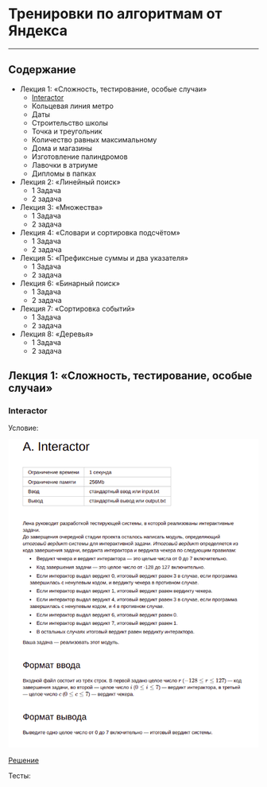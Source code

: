 # Тренировки по алгоритмам от Яндекса
---
## Содержание

- Лекция 1: «Сложность, тестирование, особые случаи»
  - [Interactor](#Intercator)
  - Кольцевая линия метро
  - Даты
  - Строительство школы
  - Точка и треугольник
  - Количество равных максимальному
  - Дома и магазины
  - Изготовление палиндромов
  - Лавочки в атриуме
  - Дипломы в папках
- Лекция 2: «Линейный поиск»
  - 1 Задача
  - 2 задача
- Лекция 3: «Множества»
  - 1 Задача
  - 2 задача
- Лекция 4: «Словари и сортировка подсчётом»
  - 1 Задача
  - 2 задача
- Лекция 5: «Префиксные суммы и два указателя»
  - 1 Задача
  - 2 задача
- Лекция 6: «Бинарный поиск»
  - 1 Задача
  - 2 задача
- Лекция 7: «Сортировка событий»
  - 1 Задача
  - 2 задача
- Лекция 8: «Деревья»
  - 1 Задача
  - 2 задача

## Лекция 1: «Сложность, тестирование, особые случаи»
<a id="Interactor"></a>
### Interactor

Условие:

![img.png](img/l1_Interactor.png)

[Решение](src/main/java/lection1/Interactor.java)
  
Тесты:
